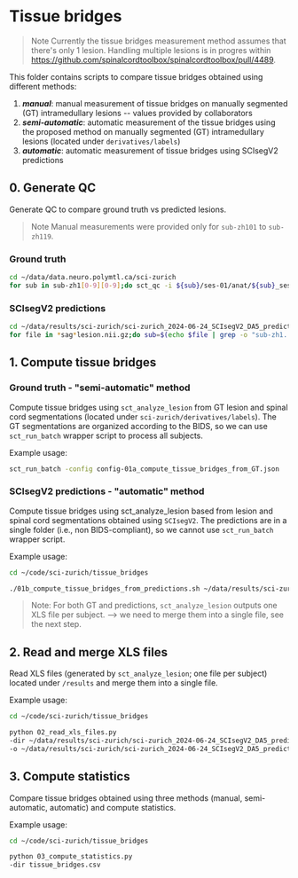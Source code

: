 # Tissue bridges

> Note
> Currently the tissue bridges measurement method assumes that there's only 1 lesion. Handling multiple lesions is in 
> progres within https://github.com/spinalcordtoolbox/spinalcordtoolbox/pull/4489.

This folder contains scripts to compare tissue bridges obtained using different methods:

1. **_manual_**: manual measurement of tissue bridges on manually segmented (GT) intramedullary lesions -- values provided by collaborators
2. **_semi-automatic_**: automatic measurement of the tissue bridges using the proposed method on manually segmented (GT) intramedullary lesions (located under `derivatives/labels`)
3. **_automatic_**: automatic measurement of tissue bridges using SCIsegV2 predictions

## 0. Generate QC

Generate QC to compare ground truth vs predicted lesions.

> Note
> Manual measurements were provided only for `sub-zh101` to `sub-zh119`.

### Ground truth
```bash
cd ~/data/data.neuro.polymtl.ca/sci-zurich
for sub in sub-zh1[0-9][0-9];do sct_qc -i ${sub}/ses-01/anat/${sub}_ses-01_acq-sag_T2w.nii.gz -d derivatives/labels/${sub}/ses-01/anat/${sub}_ses-01_acq-sag_T2w_lesion-manual.nii.gz -s derivatives/labels/${sub}/ses-01/anat/${sub}_ses-01_acq-sag_T2w_seg-manual.nii.gz -p sct_deepseg_lesion -plane sagittal -qc-subject $sub -qc ~/data/results/sci-zurich/sci-zurich_2024-06-18_manualGT/qc;done
```

### SCIsegV2 predictions

```bash
cd ~/data/results/sci-zurich/sci-zurich_2024-06-24_SCIsegV2_DA5_predictions/fold_0
for file in *sag*lesion.nii.gz;do sub=$(echo $file | grep -o "sub-zh1..");sct_qc -i ~/data/data.neuro.polymtl.ca/sci-zurich/${sub}/ses-01/anat/${sub}_ses-01_acq-sag_T2w.nii.gz -d $file -s ${file/lesion/seg} -p sct_deepseg_lesion -plane sagittal -qc-subject $sub -qc ./qc;done
```

## 1. Compute tissue bridges

### Ground truth - "semi-automatic" method

Compute tissue bridges using `sct_analyze_lesion` from GT lesion and spinal cord segmentations (located under 
`sci-zurich/derivatives/labels`). The GT segmentations are organized according to the BIDS, so we can use 
`sct_run_batch` wrapper script to process all subjects.

Example usage:

```bash
sct_run_batch -config config-01a_compute_tissue_bridges_from_GT.json
```

### SCIsegV2 predictions - "automatic" method

Compute tissue bridges using sct_analyze_lesion based from lesion and spinal cord segmentations obtained using `SCIsegV2`.
The predictions are in a single folder (i.e., non BIDS-compliant), so we cannot use `sct_run_batch` wrapper script.

Example usage:

```bash
cd ~/code/sci-zurich/tissue_bridges

./01b_compute_tissue_bridges_from_predictions.sh ~/data/results/sci-zurich/sci-zurich_2024-06-24_SCIsegV2_DA5_predictions/fold_0
```

> Note:
> For both GT and predictions, `sct_analyze_lesion` outputs one XLS file per subject. --> we need to merge them into a 
> single file, see the next step.


## 2. Read and merge XLS files

Read XLS files (generated by `sct_analyze_lesion`; one file per subject) located under `/results` and merge them into a
single file.

Example usage:

```bash
cd ~/code/sci-zurich/tissue_bridges

python 02_read_xls_files.py
-dir ~/data/results/sci-zurich/sci-zurich_2024-06-24_SCIsegV2_DA5_predictions/fold_0/results
-o ~/data/results/sci-zurich/sci-zurich_2024-06-24_SCIsegV2_DA5_predictions/fold_0/stats
```


## 3. Compute statistics

Compare tissue bridges obtained using three methods (manual, semi-automatic, automatic) and compute statistics.

Example usage:

```bash
cd ~/code/sci-zurich/tissue_bridges

python 03_compute_statistics.py
-dir tissue_bridges.csv
```

